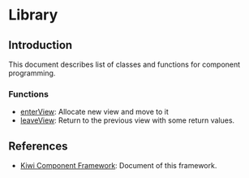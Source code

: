 # Library

## Introduction
This document describes list of classes and functions for component programming.

### Functions
* [enterView](https://github.com/steelwheels/KiwiCompnents/blob/master/Document/Function/enterView.md): Allocate new view and move to it
* [leaveView](https://github.com/steelwheels/KiwiCompnents/blob/master/Document/Function/leaveView.md): Return to the previous view with some return values.

## References
* [Kiwi Component Framework](https://github.com/steelwheels/KiwiCompnents): Document of this framework.
